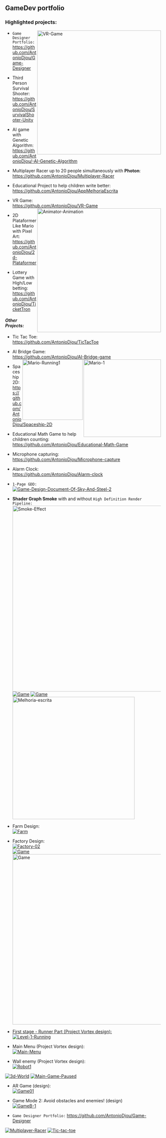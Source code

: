 ## GameDev portfolio
### Highlighted projects:
<a href="https://github.com/AntonioDjou/VR-Game"><img src="https://i.ibb.co/gR9VpWG/VR-Game.jpg" img align="right" alt="VR-Game" width=400 border="0"></a>
+ `Game Designer Portfolio:` https://github.com/AntonioDjou/Game-Designer

+ Third Person Survival Shooter:
<br>https://github.com/AntonioDjou/SurvivalShooter-Unity</br>

+ AI game with Genetic Algorithm:
<br>https://github.com/AntonioDjou/-AI-Genetic-Algorithm</br>

+ Multiplayer Racer up to 20 people simultaneously with <b>Photon</b>:
<br>https://github.com/AntonioDjou/Multiplayer-Racer</br>

+ Educational Project to help children write better:
<br>https://github.com/AntonioDjou/AppMelhoriaEscrita</br>

+ VR Game:
<br>https://github.com/AntonioDjou/VR-Game</br>
<a href="https://github.com/AntonioDjou/TicketTron"><img src="https://i.ibb.co/yYnZjr0/Animator-Animation.jpg" img align="right" alt="Animator-Animation" width = 400 border="0"></a>
+ 2D Plataformer Like Mario with Pixel Art:
<br>https://github.com/AntonioDjou/2d-Plataformer</br>

+ Lottery Game with High/Low betting:
<br>https://github.com/AntonioDjou/TicketTron</br>


#### <i>Other Projects:</i>

+ Tic Tac Toe:
<br>https://github.com/AntonioDjou/TicTacToe</br>
 
+ AI Bridge Game:
<br>https://github.com/AntonioDjou/AI-Bridge-game</br>
<a href="https://github.com/AntonioDjou/2d-Plataformer"><img src="https://i.ibb.co/WfnR6RW/Mario-1.png" img align="right" width=250 alt="Mario-1" border="0"></a><a href="https://github.com/AntonioDjou/2d-Plataformer"><img src="https://i.ibb.co/B4QRTSc/Mario-Running1.png" img align="right" width=195 alt="Mario-Running1" border="0"></a>
+ Spaceship 2D:
<br>https://github.com/AntonioDjou/Spaceship-2D</br>

+ Educational Math Game to help children counting:
<br>https://github.com/AntonioDjou/Educational-Math-Game</br>

+ Microphone capturing:
<br>https://github.com/AntonioDjou/Microphone-capture</br>

+ Alarm Clock:
<br>https://github.com/AntonioDjou/Alarm-clock</br>

+ `1-Page GDD:`
<br><a href="https://github.com/AntonioDjou/Game-Designer"><img src="https://i.ibb.co/WP93hMF/Game-Design-Document-Of-Sky-And-Steel-2.png" alt="Game-Design-Document-Of-Sky-And-Steel-2" border="0"></a>
+ <b>Shader Graph Smoke</b> with and without `High Definition Render Pipeline:`
<a href="https://github.com/AntonioDjou/Game-Designer/"><img src="https://i.ibb.co/vDBmRNg/Smoke-Effect.png" alt="Smoke-Effect" width=600 border="0"></a> 
<a href="https://github.com/AntonioDjou/SurvivalShooter-Unity"><img src="https://i.ibb.co/3cvvtx8/Game.jpg" alt="Game" border="0"></a>
<a href="https://github.com/AntonioDjou/TicketTron"><img src="https://i.postimg.cc/wvrB1GWf/Ticket-Tron.jpg" alt="Game" border="0"> 
<a href="https://github.com/AntonioDjou/AppMelhoriaEscrita"><img src="https://user-images.githubusercontent.com/27375475/207313053-7e430b67-b908-49e3-87e8-6705961e2292.JPG" alt="Melhoria-escrita" width=395 border="0"></a> 
+ Farm Design:
<br> <a href="https://github.com/AntonioDjou/Game-Designer"><img src="https://i.ibb.co/S32jxLX/Farm.jpg" alt="Farm" border="0"></a> </br>
+ Factory Design:
<br><a href="https://github.com/AntonioDjou/Game-Designer"><img src="https://i.ibb.co/9YpwCNw/Factory-02.jpg" alt="Factory-02" border="0"></a> </br>
<a href="https://github.com/AntonioDjou/-AI-Genetic-Algorithm"><img src="https://i.ibb.co/MhJhGg8/Game.png" alt="Game" border="0"></a>
<a href="https://github.com/AntonioDjou/AI-Bridge-game"><img src="https://i.ibb.co/590MXGn/Game.jpg" alt="Game" width=550 border="0">
+ First stage - Runner Part (Project Vortex design): 
<br><a href="https://github.com/AntonioDjou/Vortex-Design"><img src="https://i.ibb.co/zFMh4FS/Level-1-Running.jpg" alt="Level-1-Running" border="0"></a></br>
+ Main Menu (Project Vortex design):
<br><a href="https://github.com/AntonioDjou/Vortex-Design"><img src="https://i.ibb.co/WB37j9D/Main-Menu.jpg" alt="Main-Menu" border="0"></a></br>
+ Wall enemy (Project Vortex design): 
<br><a href="https://github.com/AntonioDjou/Vortex-Design"><img src="https://i.ibb.co/9b4X4RN/Robot1.jpg" alt="Robot1" border="0"></a> </br>

<a href="https://ibb.co/jfJ5dxS"><a href="https://ibb.co/mGQwf8m"><img src="https://i.ibb.co/Xbmgc89/3d-World.jpg" alt="3d-World" border="0"></a>
<a href="https://github.com/AntonioDjou/Spaceship-2D"><img src="https://i.ibb.co/r7mKX4C/Main-Game-Paused.jpg" alt="Main-Game-Paused" border="0"></a> </br>

+ AR Game (design):
<br><a href="https://github.com/AntonioDjou/AR-Game"><img src="https://i.ibb.co/Mc3FdMS/Game01.jpg" alt="Game01" border="0"></a></br>

+ Game Mode 2: Avoid obstacles and enemies! (design)
<br><a href="https://github.com/AntonioDjou/AR-Game"><img src="https://i.ibb.co/XxC6v7s/GameB-1.jpg" alt="GameB-1" border="0"></a></br>

+ `Game Designer Portfolio:` https://github.com/AntonioDjou/Game-Designer

<a href="https://github.com/AntonioDjou/Multiplayer-Racer"><img src="https://i.ibb.co/KWbj4MN/Multiplayer-Racer.jpg" alt="Multiplayer-Racer" border="0"></a>
<a href="https://github.com/AntonioDjou/TicTacToe"><img src="https://i.ibb.co/t81rvZX/Tic-tac-toe.jpg" alt="Tic-tac-toe" border="0"></a>
